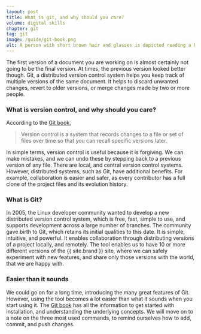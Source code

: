 ```yaml
---
layout: post
title: What is git, and why should you care?
volume: digital skills
chapter: git
tag: git
image: /guide/git-book.png
alt: A person with short brown hair and glasses is depicted reading a book titled "Git Book" while seated comfortably in a chair. The setting includes a cozy room adorned with technological gadgets such as a laptop and smartphone.
---
```


The first version of a document you are working on is almost certainly not going to be the final version.
At times, the previous version looked better though.
Git, a distributed version control system helps you keep track of multiple versions of the same document.
It helps to discard unwanted changes, revert to older versions, or merge changes made by two or more people.
<!-- excerpt-end -->

### What is version control, and why should you care?

According to the [Git book,](https://git-scm.com/book/en/v2/Getting-Started-About-Version-Control)

> Version control is a system that records changes to a file or set of files over time so that you can recall specific versions later.

In simple terms, version control is useful because it is forgiving.
We can make mistakes, and we can undo these by stepping back to a previous version of any file.
There are local, and central version control systems.
However, distributed systems, such as Git, have additional benefits.
For example, collaboration is easier and safer, as every contributor has a full clone of the project files and its evolution history.

### What is Git?

In 2005, the Linux developer community wanted to develop a new distributed version control system, which is free, fast, simple to use, and supports development across a large number of branches.
The community gave birth to Git, which retains its initial qualities to this date.
It is simple, intuitive, and powerful.
It enables collaboration through distributing versions of a project locally, and remotely.
The tool enables us to have 10 or more different versions of the {{ site.brand }} site, where we can safely experiment with new features, and share only those versions with the world, that we are happy with.

### Easier than it sounds

We could go on for a long time, introducing the many great features of Git.
However, using the tool becomes a lot easier than what it sounds when you start using it.
The [Git book](https://git-scm.com/book/en/v2/Getting-Started-The-Command-Line) has all the information to get started with installation, and understanding the underlying concepts.
We will move on to a note on the three most used commands, to remind ourselves how to add, commit, and push changes.